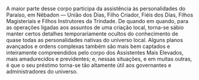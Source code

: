 ﻿A maior parte desse corpo participa da assistência às personalidades do Paraíso, em Nébadon — União dos Dias, Filho Criador, Fiéis dos Dias, Filhos Magisteriais e Filhos Instrutores da Trindade. De quando em quando, para as operações ligadas aos assuntos de uma criação local, torna-se sábio manter certos detalhes temporariamente ocultos do conhecimento de quase todas as personalidades nativas do universo local. Alguns planos avançados e ordens complexas também são mais bem captados e inteiramente compreendidos pelo corpo dos Assistentes Mais Elevados, mais amadurecidos e previdentes; e, nessas situações, e em muitas outras, é que o seu préstimo torna-se tão altamente útil aos governantes e administradores do universo.